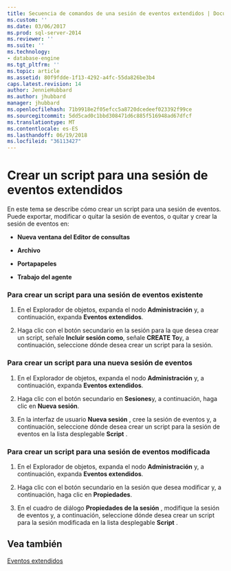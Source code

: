 ```yaml
---
title: Secuencia de comandos de una sesión de eventos extendidos | Documentos de Microsoft
ms.custom: ''
ms.date: 03/06/2017
ms.prod: sql-server-2014
ms.reviewer: ''
ms.suite: ''
ms.technology:
- database-engine
ms.tgt_pltfrm: ''
ms.topic: article
ms.assetid: 80f9fdde-1f13-4292-a4fc-55da826be3b4
caps.latest.revision: 14
author: JennieHubbard
ms.author: jhubbard
manager: jhubbard
ms.openlocfilehash: 71b9918e2f05efcc5a8720dcedeef023392f99ce
ms.sourcegitcommit: 5dd5cad0c1bbd308471d6c885f516948ad67dfcf
ms.translationtype: MT
ms.contentlocale: es-ES
ms.lasthandoff: 06/19/2018
ms.locfileid: "36113427"
---
```

# <a name="script-an-extended-event-session"></a>Crear un script para una sesión de eventos extendidos
  En este tema se describe cómo crear un script para una sesión de eventos. Puede exportar, modificar o quitar la sesión de eventos, o quitar y crear la sesión de eventos en:  
  
-   **Nueva ventana del Editor de consultas**  
  
-   **Archivo**  
  
-   **Portapapeles**  
  
-   **Trabajo del agente**  
  
### <a name="to-script-an-existing-event-session"></a>Para crear un script para una sesión de eventos existente  
  
1.  En el Explorador de objetos, expanda el nodo **Administración** y, a continuación, expanda **Eventos extendidos**.  
  
2.  Haga clic con el botón secundario en la sesión para la que desea crear un script, señale **Incluir sesión como**, señale **CREATE To**y, a continuación, seleccione dónde desea crear un script para la sesión.  
  
### <a name="to-script-a-new-event-session"></a>Para crear un script para una nueva sesión de eventos  
  
1.  En el Explorador de objetos, expanda el nodo **Administración** y, a continuación, expanda **Eventos extendidos**.  
  
2.  Haga clic con el botón secundario en **Sesiones**y, a continuación, haga clic en **Nueva sesión**.  
  
3.  En la interfaz de usuario **Nueva sesión** , cree la sesión de eventos y, a continuación, seleccione dónde desea crear un script para la sesión de eventos en la lista desplegable **Script** .  
  
### <a name="to-script-a-modified-event-session"></a>Para crear un script para una sesión de eventos modificada  
  
1.  En el Explorador de objetos, expanda el nodo **Administración** y, a continuación, expanda **Eventos extendidos**.  
  
2.  Haga clic con el botón secundario en la sesión que desea modificar y, a continuación, haga clic en **Propiedades**.  
  
3.  En el cuadro de diálogo **Propiedades de la sesión** , modifique la sesión de eventos y, a continuación, seleccione dónde desea crear un script para la sesión modificada en la lista desplegable **Script** .  
  
## <a name="see-also"></a>Vea también  
 [Eventos extendidos](../relational-databases/extended-events/extended-events.md)  
  
  